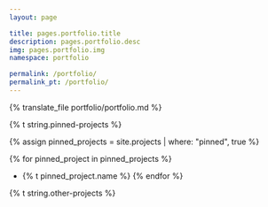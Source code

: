 ```yaml
---
layout: page

title: pages.portfolio.title
description: pages.portfolio.desc
img: pages.portfolio.img
namespace: portfolio

permalink: /portfolio/
permalink_pt: /portfolio/
---
```


{% translate_file portfolio/portfolio.md %}

{% t string.pinned-projects %}

{% assign pinned_projects = site.projects | where: "pinned", true %}

{% for pinned_project in pinned_projects %}
  * {% t pinned_project.name %}
{% endfor %}

{% t string.other-projects %}